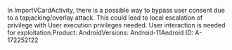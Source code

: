 In ImportVCardActivity, there is a possible way to bypass user consent due to a tapjacking/overlay attack. This could lead to local escalation of privilege with User execution privileges needed. User interaction is needed for exploitation.Product: AndroidVersions: Android-11Android ID: A-172252122